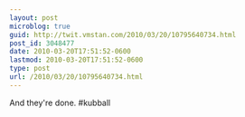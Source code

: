```yaml
---
layout: post
microblog: true
guid: http://twit.vmstan.com/2010/03/20/10795640734.html
post_id: 3048477
date: 2010-03-20T17:51:52-0600
lastmod: 2010-03-20T17:51:52-0600
type: post
url: /2010/03/20/10795640734.html
---
```

And they're done. #kubball
